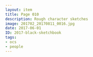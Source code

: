 ```yaml
---
layout: item
title: Page 010
description: Rough character sketches
image: 201702_20170811_0016.jpg
date: 2017-06-01
ID: 2017-black-sketchbook
tags: 
- ocs 
- people
---
```

